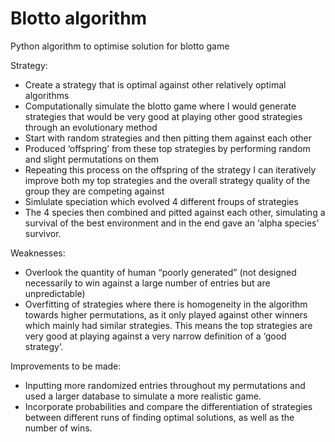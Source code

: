 # Blotto algorithm 

Python algorithm to optimise solution for blotto game 

Strategy:
- Create a strategy that is optimal against other relatively optimal algorithms
- Computationally simulate the blotto game where I would generate strategies that would be very good at playing other good strategies through an evolutionary method
- Start with random strategies and then pitting them against each other 
- Produced ‘offspring’ from these top strategies by performing random and slight permutations on them
- Repeating this process on the offspring of the strategy I can iteratively improve both my top strategies and the overall strategy quality of the group they are competing against
- Simlulate speciation which evolved 4 different froups of strategies 
- The 4 species then combined and pitted against each other, simulating a survival of the best environment and in the end gave an ‘alpha species’ survivor. 

Weaknesses:
- Overlook the quantity of human “poorly generated” (not designed necessarily to win against a large number of entries but are unpredictable)
- Overfitting of strategies where there is homogeneity in the algorithm towards higher permutations, as it only played against other winners which mainly had similar strategies. This means the top strategies are very good at playing against a very narrow definition of a ‘good strategy’.

Improvements to be made: 
- Inputting more randomized entries throughout my permutations and used a larger database to simulate a more realistic game.
- Incorporate probabilities and compare the differentiation of strategies between different runs of finding optimal solutions, as well as the number of wins.
